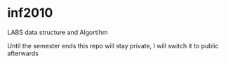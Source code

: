 # inf2010
LABS data structure and Algortihm

Until the semester ends this repo will stay private, I will switch it to public afterwards
